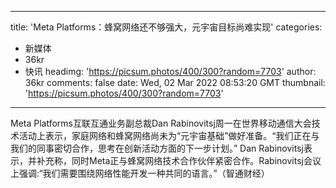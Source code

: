 
---
title: 'Meta Platforms：蜂窝网络还不够强大，元宇宙目标尚难实现'
categories: 
 - 新媒体
 - 36kr
 - 快讯
headimg: 'https://picsum.photos/400/300?random=7703'
author: 36kr
comments: false
date: Wed, 02 Mar 2022 08:53:20 GMT
thumbnail: 'https://picsum.photos/400/300?random=7703'
---

<div>   
Meta Platforms互联互通业务副总裁Dan Rabinovitsj周一在世界移动通信大会技术活动上表示，家庭网络和蜂窝网络尚未为“元宇宙基础”做好准备。“我们正在与我们的同事密切合作，思考在创新活动方面的下一步计划。” Dan Rabinovitsj表示，并补充称，同时Meta正与蜂窝网络技术合作伙伴紧密合作。Rabinovitsj会议上强调:“我们需要围绕网络性能开发一种共同的语言。”（智通财经）  
</div>
            